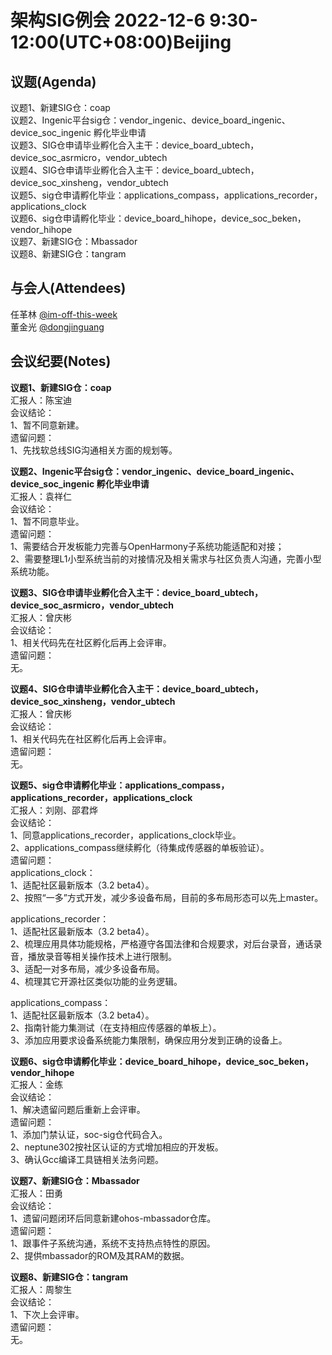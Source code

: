 # 架构SIG例会 2022-12-6 9:30-12:00(UTC+08:00)Beijing

## 议题(Agenda)

议题1、新建SIG仓：coap  
议题2、Ingenic平台sig仓：vendor_ingenic、device_board_ingenic、device_soc_ingenic 孵化毕业申请  
议题3、SIG仓申请毕业孵化合入主干：device_board_ubtech，device_soc_asrmicro，vendor_ubtech  
议题4、SIG仓申请毕业孵化合入主干：device_board_ubtech，device_soc_xinsheng，vendor_ubtech  
议题5、sig仓申请孵化毕业：applications_compass，applications_recorder，applications_clock  
议题6、sig仓申请孵化毕业：device_board_hihope，device_soc_beken，vendor_hihope  
议题7、新建SIG仓：Mbassador  
议题8、新建SIG仓：tangram  

## 与会人(Attendees)

任革林 [@im-off-this-week](https://gitee.com/im-off-this-week)  
董金光 [@dongjinguang](https://gitee.com/dongjinguang)  

## 会议纪要(Notes)

**议题1、新建SIG仓：coap**  
汇报人：陈宝迪  
会议结论：  
1、暂不同意新建。  
遗留问题：  
1、先找软总线SIG沟通相关方面的规划等。  

**议题2、Ingenic平台sig仓：vendor_ingenic、device_board_ingenic、device_soc_ingenic 孵化毕业申请**  
汇报人：袁祥仁  
会议结论：  
1、暂不同意毕业。  
遗留问题：  
1、需要结合开发板能力完善与OpenHarmony子系统功能适配和对接；  
2、需要整理L1小型系统当前的对接情况及相关需求与社区负责人沟通，完善小型系统功能。  

**议题3、SIG仓申请毕业孵化合入主干：device_board_ubtech，device_soc_asrmicro，vendor_ubtech**  
汇报人：曾庆彬  
会议结论：  
1、相关代码先在社区孵化后再上会评审。  
遗留问题：  
无。  

**议题4、SIG仓申请毕业孵化合入主干：device_board_ubtech，device_soc_xinsheng，vendor_ubtech**  
汇报人：曾庆彬  
会议结论：  
1、相关代码先在社区孵化后再上会评审。  
遗留问题：  
无。  

**议题5、sig仓申请孵化毕业：applications_compass，applications_recorder，applications_clock**  
汇报人：刘刚、邵君烨  
会议结论：  
1、同意applications_recorder，applications_clock毕业。  
2、applications_compass继续孵化（待集成传感器的单板验证）。  
遗留问题：  
applications_clock：  
1、适配社区最新版本（3.2 beta4）。  
2、按照“一多”方式开发，减少多设备布局，目前的多布局形态可以先上master。  

applications_recorder：  
1、适配社区最新版本（3.2 beta4）。  
2、梳理应用具体功能规格，严格遵守各国法律和合规要求，对后台录音，通话录音，播放录音等相关操作技术上进行限制。  
3、适配一对多布局，减少多设备布局。  
4、梳理其它开源社区类似功能的业务逻辑。  

applications_compass：  
1、适配社区最新版本（3.2 beta4）。  
2、指南针能力集测试（在支持相应传感器的单板上）。  
3、添加应用要求设备系统能力集限制，确保应用分发到正确的设备上。  

**议题6、sig仓申请孵化毕业：device_board_hihope，device_soc_beken，vendor_hihope**  
汇报人：金练  
会议结论：  
1、解决遗留问题后重新上会评审。  
遗留问题：  
1、添加门禁认证，soc-sig仓代码合入。  
2、neptune302按社区认证的方式增加相应的开发板。  
3、确认Gcc编译工具链相关法务问题。  

**议题7、新建SIG仓：Mbassador**  
汇报人：田勇  
会议结论：  
1、遗留问题闭环后同意新建ohos-mbassador仓库。  
遗留问题：  
1、跟事件子系统沟通，系统不支持热点特性的原因。  
2、提供mbassador的ROM及其RAM的数据。  

**议题8、新建SIG仓：tangram**  
汇报人：周黎生  
会议结论：  
1、下次上会评审。  
遗留问题：  
无。  
